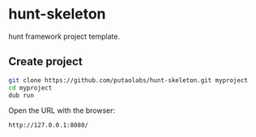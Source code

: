 # hunt-skeleton
hunt framework project template.

## Create project
```bash
git clone https://github.com/putaolabs/hunt-skeleton.git myproject
cd myproject
dub run
```
Open the URL with the browser:
```html
http://127.0.0.1:8080/
```
